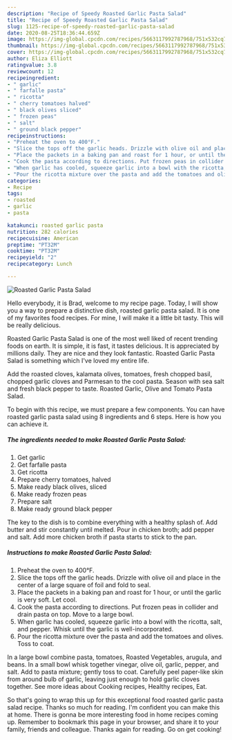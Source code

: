 ```yaml
---
description: "Recipe of Speedy Roasted Garlic Pasta Salad"
title: "Recipe of Speedy Roasted Garlic Pasta Salad"
slug: 1125-recipe-of-speedy-roasted-garlic-pasta-salad
date: 2020-08-25T18:36:44.659Z
image: https://img-global.cpcdn.com/recipes/5663117992787968/751x532cq70/roasted-garlic-pasta-salad-recipe-main-photo.jpg
thumbnail: https://img-global.cpcdn.com/recipes/5663117992787968/751x532cq70/roasted-garlic-pasta-salad-recipe-main-photo.jpg
cover: https://img-global.cpcdn.com/recipes/5663117992787968/751x532cq70/roasted-garlic-pasta-salad-recipe-main-photo.jpg
author: Eliza Elliott
ratingvalue: 3.8
reviewcount: 12
recipeingredient:
- " garlic"
- " farfalle pasta"
- " ricotta"
- " cherry tomatoes halved"
- " black olives sliced"
- " frozen peas"
- " salt"
- " ground black pepper"
recipeinstructions:
- "Preheat the oven to 400°F."
- "Slice the tops off the garlic heads. Drizzle with olive oil and place in the center of a large square of foil and fold to seal."
- "Place the packets in a baking pan and roast for 1 hour, or until the garlic is very soft. Let cool."
- "Cook the pasta according to directions. Put frozen peas in collider and drain pasta on top. Move to a large bowl."
- "When garlic has cooled, squeeze garlic into a bowl with the ricotta, salt, and pepper. Whisk until the garlic is well-incorporated."
- "Pour the ricotta mixture over the pasta and add the tomatoes and olives. Toss to coat."
categories:
- Recipe
tags:
- roasted
- garlic
- pasta

katakunci: roasted garlic pasta 
nutrition: 282 calories
recipecuisine: American
preptime: "PT32M"
cooktime: "PT32M"
recipeyield: "2"
recipecategory: Lunch

---
```



![Roasted Garlic Pasta Salad](https://img-global.cpcdn.com/recipes/5663117992787968/751x532cq70/roasted-garlic-pasta-salad-recipe-main-photo.jpg)

Hello everybody, it is Brad, welcome to my recipe page. Today, I will show you a way to prepare a distinctive dish, roasted garlic pasta salad. It is one of my favorites food recipes. For mine, I will make it a little bit tasty. This will be really delicious.

Roasted Garlic Pasta Salad is one of the most well liked of recent trending foods on earth. It is simple, it is fast, it tastes delicious. It is appreciated by millions daily. They are nice and they look fantastic. Roasted Garlic Pasta Salad is something which I've loved my entire life.

Add the roasted cloves, kalamata olives, tomatoes, fresh chopped basil, chopped garlic cloves and Parmesan to the cool pasta. Season with sea salt and fresh black pepper to taste. Roasted Garlic, Olive and Tomato Pasta Salad.


To begin with this recipe, we must prepare a few components. You can have roasted garlic pasta salad using 8 ingredients and 6 steps. Here is how you can achieve it.

<!--inarticleads1-->

##### The ingredients needed to make Roasted Garlic Pasta Salad:

1. Get  garlic
1. Get  farfalle pasta
1. Get  ricotta
1. Prepare  cherry tomatoes, halved
1. Make ready  black olives, sliced
1. Make ready  frozen peas
1. Prepare  salt
1. Make ready  ground black pepper


The key to the dish is to combine everything with a healthy splash of. Add butter and stir constantly until melted. Pour in chicken broth; add pepper and salt. Add more chicken broth if pasta starts to stick to the pan. 

<!--inarticleads2-->

##### Instructions to make Roasted Garlic Pasta Salad:

1. Preheat the oven to 400°F.
1. Slice the tops off the garlic heads. Drizzle with olive oil and place in the center of a large square of foil and fold to seal.
1. Place the packets in a baking pan and roast for 1 hour, or until the garlic is very soft. Let cool.
1. Cook the pasta according to directions. Put frozen peas in collider and drain pasta on top. Move to a large bowl.
1. When garlic has cooled, squeeze garlic into a bowl with the ricotta, salt, and pepper. Whisk until the garlic is well-incorporated.
1. Pour the ricotta mixture over the pasta and add the tomatoes and olives. Toss to coat.


In a large bowl combine pasta, tomatoes, Roasted Vegetables, arugula, and beans. In a small bowl whisk together vinegar, olive oil, garlic, pepper, and salt. Add to pasta mixture; gently toss to coat. Carefully peel paper-like skin from around bulb of garlic, leaving just enough to hold garlic cloves together. See more ideas about Cooking recipes, Healthy recipes, Eat. 

So that's going to wrap this up for this exceptional food roasted garlic pasta salad recipe. Thanks so much for reading. I'm confident you can make this at home. There is gonna be more interesting food in home recipes coming up. Remember to bookmark this page in your browser, and share it to your family, friends and colleague. Thanks again for reading. Go on get cooking!
